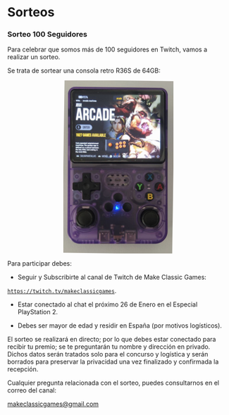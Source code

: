 # Sorteos

### Sorteo 100 Seguidores

Para celebrar que somos más de 100 seguidores en Twitch, vamos a realizar un sorteo.

Se trata de sortear una consola retro R36S de 64GB:


<img src="/img/r36s.png" alt="R36S" style="max-width:250px;display:block;margin:auto;" title="Consola R36S"/>

Para participar debes:

* Seguir y Subscribirte al canal de Twitch de Make Classic Games:

 [```https://twitch.tv/makeclassicgames```](https://twitch.tv/makeclassicgames).


* Estar conectado al chat el próximo 26 de Enero en el Especial PlayStation 2.


* Debes ser mayor de edad y residir en España (por motivos logísticos).

El sorteo se realizará en directo; por lo que debes estar conectado para recibir tu premio; se te preguntarán tu nombre y dirección en privado. Dichos datos serán tratados solo para el concurso y logística y serán borrados para preservar la privacidad una vez finalizado y confirmada la recepción.

Cualquier pregunta relacionada con el sorteo, puedes consultarnos en el correo del canal:

makeclassicgames@gmail.com